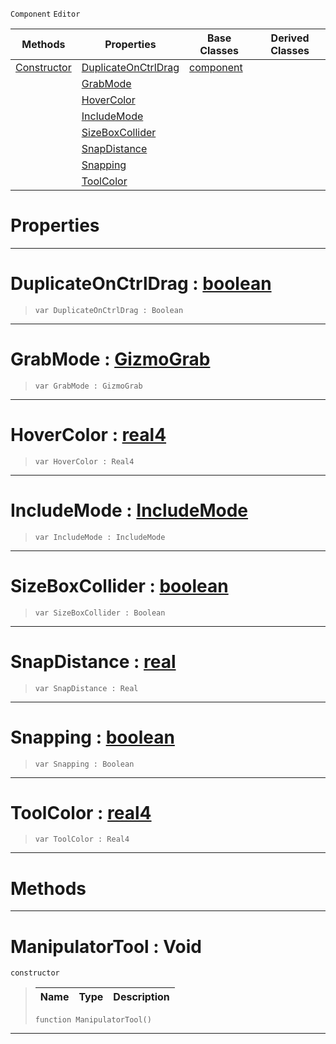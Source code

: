  `Component` `Editor`



|Methods|Properties|Base Classes|Derived Classes|
|---|---|---|---|
|[ Constructor](https://github.com/dragonCASTjosh/PlasmaDocs/blob/master/code_reference/class_reference/manipulatortool.markdown#manipulatortool-void)|[ DuplicateOnCtrlDrag](https://github.com/dragonCASTjosh/PlasmaDocs/blob/master/code_reference/class_reference/manipulatortool.markdown#duplicateonctrldrag-plasma)|[component](https://github.com/dragonCASTjosh/PlasmaDocs/blob/master/code_reference/class_reference/component.markdown)| |
| |[ GrabMode](https://github.com/dragonCASTjosh/PlasmaDocs/blob/master/code_reference/class_reference/manipulatortool.markdown#grabmode-plasma-engine-doc)| | |
| |[ HoverColor](https://github.com/dragonCASTjosh/PlasmaDocs/blob/master/code_reference/class_reference/manipulatortool.markdown#hovercolor-plasma-engine-d)| | |
| |[ IncludeMode](https://github.com/dragonCASTjosh/PlasmaDocs/blob/master/code_reference/class_reference/manipulatortool.markdown#includemode-plasma-engine)| | |
| |[ SizeBoxCollider](https://github.com/dragonCASTjosh/PlasmaDocs/blob/master/code_reference/class_reference/manipulatortool.markdown#sizeboxcollider-plasma-eng)| | |
| |[ SnapDistance](https://github.com/dragonCASTjosh/PlasmaDocs/blob/master/code_reference/class_reference/manipulatortool.markdown#snapdistance-plasma-engine)| | |
| |[ Snapping](https://github.com/dragonCASTjosh/PlasmaDocs/blob/master/code_reference/class_reference/manipulatortool.markdown#snapping-plasma-engine-doc)| | |
| |[ ToolColor](https://github.com/dragonCASTjosh/PlasmaDocs/blob/master/code_reference/class_reference/manipulatortool.markdown#toolcolor-plasma-engine-do)| | |


 #  Properties


---  
 #  DuplicateOnCtrlDrag : [boolean](https://github.com/dragonCASTjosh/PlasmaDocs/blob/master/code_reference/lightning_base_types/boolean.markdown)

> 
> ``` lang=cpp, name=Lightning
> var DuplicateOnCtrlDrag : Boolean


---  
 #  GrabMode : [GizmoGrab](https://github.com/dragonCASTjosh/PlasmaDocs/blob/master/code_reference/enum_reference.markdown#gizmograb)

> 
> ``` lang=cpp, name=Lightning
> var GrabMode : GizmoGrab


---  
 #  HoverColor : [real4](https://github.com/dragonCASTjosh/PlasmaDocs/blob/master/code_reference/lightning_base_types/real4.markdown)

> 
> ``` lang=cpp, name=Lightning
> var HoverColor : Real4


---  
 #  IncludeMode : [IncludeMode](https://github.com/dragonCASTjosh/PlasmaDocs/blob/master/code_reference/enum_reference.markdown#includemode)

> 
> ``` lang=cpp, name=Lightning
> var IncludeMode : IncludeMode


---  
 #  SizeBoxCollider : [boolean](https://github.com/dragonCASTjosh/PlasmaDocs/blob/master/code_reference/lightning_base_types/boolean.markdown)

> 
> ``` lang=cpp, name=Lightning
> var SizeBoxCollider : Boolean


---  
 #  SnapDistance : [real](https://github.com/dragonCASTjosh/PlasmaDocs/blob/master/code_reference/lightning_base_types/real.markdown)

> 
> ``` lang=cpp, name=Lightning
> var SnapDistance : Real


---  
 #  Snapping : [boolean](https://github.com/dragonCASTjosh/PlasmaDocs/blob/master/code_reference/lightning_base_types/boolean.markdown)

> 
> ``` lang=cpp, name=Lightning
> var Snapping : Boolean


---  
 #  ToolColor : [real4](https://github.com/dragonCASTjosh/PlasmaDocs/blob/master/code_reference/lightning_base_types/real4.markdown)

> 
> ``` lang=cpp, name=Lightning
> var ToolColor : Real4


---  
 #  Methods


---  
 #  ManipulatorTool : Void

 `constructor`

> 
> |Name|Type|Description|
> |---|---|---|
> ``` lang=cpp, name=Lightning
> function ManipulatorTool()
> ``` 


---  
 

 